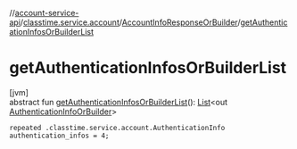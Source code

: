 //[account-service-api](../../../index.md)/[classtime.service.account](../index.md)/[AccountInfoResponseOrBuilder](index.md)/[getAuthenticationInfosOrBuilderList](get-authentication-infos-or-builder-list.md)

# getAuthenticationInfosOrBuilderList

[jvm]\
abstract fun [getAuthenticationInfosOrBuilderList](get-authentication-infos-or-builder-list.md)(): [List](https://docs.oracle.com/javase/8/docs/api/java/util/List.html)&lt;out [AuthenticationInfoOrBuilder](../-authentication-info-or-builder/index.md)&gt;

`repeated .classtime.service.account.AuthenticationInfo authentication_infos = 4;`
